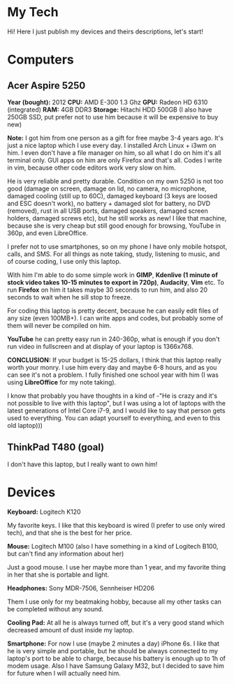 # My Tech

Hi! Here I just publish my devices and theirs descriptions, let's start!

# Computers

## Acer Aspire 5250

**Year (bought):** 2012
**CPU:** AMD E-300 1.3 Ghz
**GPU:** Radeon HD 6310 (integrated)
**RAM:** 4GB DDR3
**Storage:** Hitachi HDD 500GB (I also have 250GB SSD, put prefer not to use him because it will be expensive to buy new)

**Note:** I got him from one person as a gift for free maybe 3-4 years ago. It's just a nice laptop which I use every day. I installed Arch Linux + i3wm on him. I even don't have a file manager on him, so all what I do on him it's all terminal only. GUI apps on him are only Firefox and that's all. Codes I write in vim, because other code editors work very slow on him.

He is very reliable and pretty durable. Condition on my own 5250 is not too good (damage on screen, damage on lid, no camera, no microphone, damaged cooling (still up to 60C), damaged keyboard (3 keys are loosed and ESC doesn't work), no battery + damaged slot for battery, no DVD (removed), rust in all USB ports, damaged speakers, damaged screen holders, damaged screws etc), but he still works as new! I like that machine, because she is very cheap but still good enough for browsing, YouTube in 360p, and even LibreOffice.

I prefer not to use smartphones, so on my phone I have only mobile hotspot, calls, and SMS. For all things as note taking, study, listening to music, and of course coding, I use only this laptop.

With him I'm able to do some simple work in **GIMP**, **Kdenlive (1 minute of stock video takes 10-15 minutes to export in 720p)**, **Audacity**, **Vim** etc. To run **Firefox** on him it takes maybe 30 seconds to run him, and also 20 seconds to wait when he sill stop to freeze.

For coding this laptop is pretty decent, because he can easily edit files of any size (even 100MB+). I can write apps and codes, but probably some of them will never be compiled on him.

**YouTube** he can pretty easy run in 240-360p, what is enough if you don't run video in fullscreen and at display of your laptop is 1366x768.

**CONCLUSION:** If your budget is 15-25 dollars, I think that this laptop really worth your monry. I use him every day and maybe 6-8 hours, and as you can see it's not a problem. I fully finished one school year with him (I was using **LibreOffice** for my note taking).

I know that probably you have thoughts in a kind of -"He is crazy and it's not possible to live with this laptop", but I was using a lot of laptops with the latest generations of Intel Core i7-9, and I would like to say that person gets used to everything. You can adapt yourself to everything, and even to this old laptop)))

## ThinkPad T480 (goal)

I don't have this laptop, but I really want to own him!

# Devices

**Keyboard:** Logitech K120

My favorite keys. I like that this keyboard is wired (I prefer to use only wired tech), and that she is the best for her price.

**Mouse:** Logitech M100 (also I have something in a kind of Logitech B100, but can't find any information about her)

Just a good mouse. I use her maybe more than 1 year, and my favorite thing in her that she is portable and light.

**Headphones:** Sony MDR-7506, Sennheiser HD206

Them I use only for my beatmaking hobby, because all my other tasks can be completed without any sound.

**Cooling Pad:** At all he is always turned off, but it's a very good stand which decreased amount of dust inside my laptop.

**Smartphone:** For now I use (maybe 2 minutes a day) iPhone 6s. I like that he is very simple and portable, but he should be always connected to my laptop's port to be able to charge, because his battery is enough up to 1h of modem usage. Also I have Samsung Galaxy M32, but I decided to save him for future when I will actually need him.
